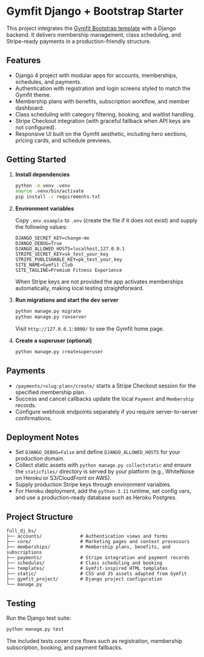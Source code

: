 # Gymfit Django + Bootstrap Starter

This project integrates the [Gymfit Bootstrap template](https://github.com/themefisher/gymfit-bootstrap) with a Django backend. It delivers membership management, class scheduling, and Stripe-ready payments in a production-friendly structure.

## Features

- Django 4 project with modular apps for accounts, memberships, schedules, and payments.
- Authentication with registration and login screens styled to match the Gymfit theme.
- Membership plans with benefits, subscription workflow, and member dashboard.
- Class scheduling with category filtering, booking, and waitlist handling.
- Stripe Checkout integration (with graceful fallback when API keys are not configured).
- Responsive UI built on the Gymfit aesthetic, including hero sections, pricing cards, and schedule previews.

## Getting Started

1. **Install dependencies**

   ```bash
   python -m venv .venv
   source .venv/bin/activate
   pip install -r requirements.txt
   ```

2. **Environment variables**

   Copy `.env.example` to `.env` (create the file if it does not exist) and supply the following values:

   ```env
   DJANGO_SECRET_KEY=change-me
   DJANGO_DEBUG=True
   DJANGO_ALLOWED_HOSTS=localhost,127.0.0.1
   STRIPE_SECRET_KEY=sk_test_your_key
   STRIPE_PUBLISHABLE_KEY=pk_test_your_key
   SITE_NAME=Gymfit Club
   SITE_TAGLINE=Premium Fitness Experience
   ```

   When Stripe keys are not provided the app activates memberships automatically, making local testing straightforward.

3. **Run migrations and start the dev server**

   ```bash
   python manage.py migrate
   python manage.py runserver
   ```

   Visit `http://127.0.0.1:8000/` to see the Gymfit home page.

4. **Create a superuser (optional)**

   ```bash
   python manage.py createsuperuser
   ```

## Payments

- `/payments/<slug:plan>/create/` starts a Stripe Checkout session for the specified membership plan.
- Success and cancel callbacks update the local `Payment` and `Membership` records.
- Configure webhook endpoints separately if you require server-to-server confirmations.

## Deployment Notes

- Set `DJANGO_DEBUG=False` and define `DJANGO_ALLOWED_HOSTS` for your production domain.
- Collect static assets with `python manage.py collectstatic` and ensure the `staticfiles/` directory is served by your platform (e.g., WhiteNoise on Heroku or S3/CloudFront on AWS).
- Supply production Stripe keys through environment variables.
- For Heroku deployment, add the `python-3.11` runtime, set config vars, and use a production-ready database such as Heroku Postgres.

## Project Structure

```
full_dj_bs/
├── accounts/              # Authentication views and forms
├── core/                  # Marketing pages and context processors
├── memberships/           # Membership plans, benefits, and subscriptions
├── payments/              # Stripe integration and payment records
├── schedules/             # Class scheduling and booking
├── templates/             # Gymfit-inspired HTML templates
├── static/                # CSS and JS assets adapted from Gymfit
├── gymfit_project/        # Django project configuration
└── manage.py
```

## Testing

Run the Django test suite:

```bash
python manage.py test
```

The included tests cover core flows such as registration, membership subscription, booking, and payment fallbacks.
